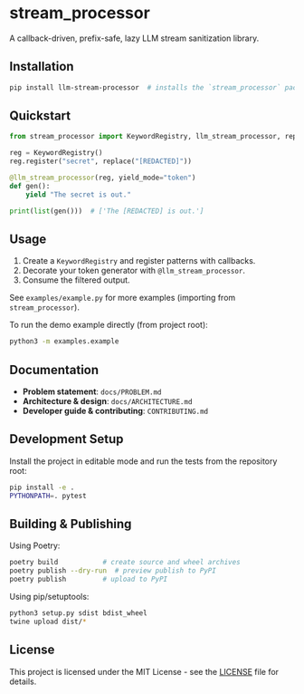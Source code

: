 # stream_processor

A callback-driven, prefix-safe, lazy LLM stream sanitization library.

## Installation

```bash
pip install llm-stream-processor  # installs the `stream_processor` package
```

## Quickstart

```python
from stream_processor import KeywordRegistry, llm_stream_processor, replace

reg = KeywordRegistry()
reg.register("secret", replace("[REDACTED]"))

@llm_stream_processor(reg, yield_mode="token")
def gen():
    yield "The secret is out."

print(list(gen()))  # ['The [REDACTED] is out.']
```

## Usage

1. Create a `KeywordRegistry` and register patterns with callbacks.
2. Decorate your token generator with `@llm_stream_processor`.
3. Consume the filtered output.

See `examples/example.py` for more examples (importing from `stream_processor`).

To run the demo example directly (from project root):
```bash
python3 -m examples.example
```

## Documentation

- **Problem statement**: `docs/PROBLEM.md`
- **Architecture & design**: `docs/ARCHITECTURE.md`
- **Developer guide & contributing**: `CONTRIBUTING.md`

## Development Setup

Install the project in editable mode and run the tests from the repository root:

```bash
pip install -e .
PYTHONPATH=. pytest
```

## Building & Publishing

Using Poetry:
```bash
poetry build           # create source and wheel archives
poetry publish --dry-run  # preview publish to PyPI
poetry publish         # upload to PyPI
```

Using pip/setuptools:
```bash
python3 setup.py sdist bdist_wheel
twine upload dist/*
```

## License

This project is licensed under the MIT License - see the [LICENSE](LICENSE) file for details.

